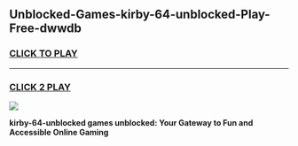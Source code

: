 
## Unblocked-Games-kirby-64-unblocked-Play-Free-dwwdb
<h3>
<a href="https://premium76.site?title=kirby-64-unblocked&ref=18A1">CLICK TO PLAY</a></h3>
<hr>

<h3>
<a href="https://premium76.site?title=kirby-64-unblocked&ref=18A1">CLICK 2 PLAY</a>
  
</h3>

<a href="https://premium76.site?title=kirby-64-unblocked&ref=18A1"><img src="https://clearcache.store/games.png"></a>


**kirby-64-unblocked games unblocked: Your Gateway to Fun and Accessible Online Gaming**
